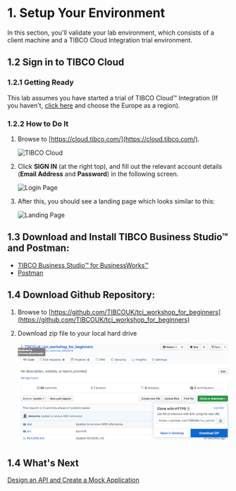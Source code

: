 # 1. Setup Your Environment #

In this section, you'll validate your lab environment, which consists of a client machine and a TIBCO Cloud Integration trial environment.

## 1.2 Sign in to TIBCO Cloud ##

### 1.2.1 Getting Ready ###

This lab assumes you have started a trial of TIBCO Cloud™ Integration (If you haven't, [click here](https://account.cloud.tibco.com/signup/tci) and choose the Europe as a region).

### 1.2.2 How to Do It ###

1. Browse to [https://cloud.tibco.com/](https://cloud.tibco.com/).

    ![TIBCO Cloud](images/tibco_cloud.jpg)
2. Click **SIGN IN** (at the right top), and fill out the relevant account details (**Email Address** and **Password**) in the following screen.

    ![Login Page](images/login.jpg)
3. After this, you should see a landing page which looks similar to this:

    ![Landing Page](images/landing.jpg)

## 1.3 Download and Install TIBCO Business Studio™ and Postman:

* [TIBCO Business Studio™ for BusinessWorks™](https://eu.integration.cloud.tibco.com/download)
* [Postman](https://www.getpostman.com/downloads/)

## 1.4 Download Github Repository:

1. Browse to [https://github.com/TIBCOUK/tci_workshop_for_beginners](https://github.com/TIBCOUK/tci_workshop_for_beginners)

2. Download zip file to your local hard drive

    ![Github Download](images/download_repo.png)
    
## 1.4 What's Next ##

[Design an API and Create a Mock Application](001.md)
